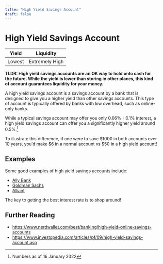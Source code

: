 ```yaml
---
title: "High Yield Savings Account"
draft: false
---
```


# High Yield Savings Account

| Yield  | Liquidity      |
|--------|----------------|
| Lowest | Extremely High |

**TLDR: High yield savings accounts are an OK way to hold onto cash for the future. While the yield is lower than storing in other places, this kind of account guarantees liquidity for your money.**

A high yield savings account is a savings account by a bank that is designed to give you a higher yield than other savings accounts. This type of account is typically offered by banks with low overhead, such as online-only banks.

While a typical savings account may offer you only 0.06% - 0.1% interest, a high yield savings account can offer you a significantly higher yield around 0.5%.[^1]

To illustrate this difference, if one were to save $1000 in both accounts over 10 years, you'd make $6 in a normal account vs $50 in a high yield account!

<!-- TODO: Create graph of the above here. -->

## Examples

Some good examples of high yield savings accounts include:

* [Ally Bank](https://www.ally.com/bank/online-savings-account)
* [Goldman Sachs](https://www.marcus.com/us/en/savings)
* [Alliant](https://www.alliantcreditunion.org/bank/high-yield-savings)

The key to getting the best interest rate is to shop around!

## Further Reading

* https://www.nerdwallet.com/best/banking/high-yield-online-savings-accounts
* https://www.investopedia.com/articles/pf/09/high-yield-savings-account.asp

[^1]: Numbers as of 16 January 2022
